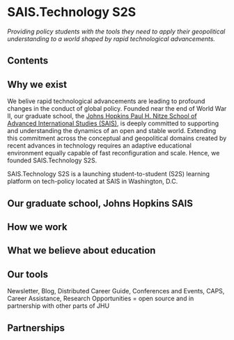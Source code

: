 # SAIS.Technology S2S

*Providing policy students with the tools they need to apply their geopolitical understanding to a world shaped by rapid technological advancements.*

## Contents

## Why we exist

We belive rapid technological advancements are leading to profound changes in the conduct of global policy. Founded near the end of World War II, our graduate school, the [Johns Hopkins Paul H. Nitze School of Advanced International Studies (SAIS)](https://www.sais-jhu.edu/), is deeply committed to supporting and understanding the dynamics of an open and stable world. Extending this commitment across the conceptual and geopolitical domains created by recent advances in technology requires an adaptive educational environment equally capable of fast reconfiguration and scale. Hence, we founded SAIS.Technology S2S. 

SAIS.Technology S2S is a launching student-to-student (S2S) learning platform on tech-policy located at SAIS in Washington, D.C. 

## Our graduate school, Johns Hopkins SAIS

## How we work

## What we believe about education

## Our tools

Newsletter, Blog, Distributed Career Guide, Conferences and Events, CAPS, Career Assistance, Research Opportunities = open source and in partnership with other parts of JHU

## Partnerships






